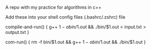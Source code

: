 A repo with my practice for algorithms in c++

Add these into your shell config files (.bashrc/.zshrc) file


compile-and-run() {
        g++ $1 -o bin/$1.out && ./bin/$1.out < input.txt > output.txt
}

com-run() {
        rm -f bin/$1.out && g++ $1 -o bin/$1.out && ./bin/$1.out
}

